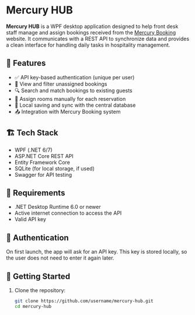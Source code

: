 # Mercury HUB

**Mercury HUB** is a WPF desktop application designed to help front desk staff manage and assign bookings received from the [Mercury Booking](https://example.com) website. It communicates with a REST API to synchronize data and provides a clean interface for handling daily tasks in hospitality management.

## 🔧 Features

- ✅ API key-based authentication (unique per user)
- 📅 View and filter unassigned bookings
- 🔍 Search and match bookings to existing guests
- 🏨 Assign rooms manually for each reservation
- 💾 Local saving and sync with the central database
- 📤 Integration with Mercury Booking system

## 🏗️ Tech Stack

- WPF (.NET 6/7)
- ASP.NET Core REST API
- Entity Framework Core
- SQLite (for local storage, if used)
- Swagger for API testing

## 🧪 Requirements

- .NET Desktop Runtime 6.0 or newer
- Active internet connection to access the API
- Valid API key

## 🔑 Authentication

On first launch, the app will ask for an API key. This key is stored locally, so the user does not need to enter it again later.

## 🚀 Getting Started

1. Clone the repository:
   ```bash
   git clone https://github.com/username/mercury-hub.git
   cd mercury-hub
